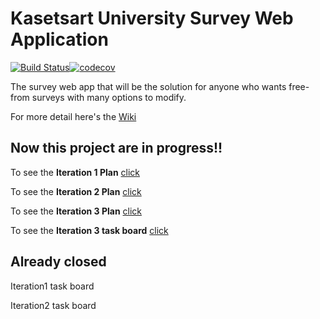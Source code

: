 # Kasetsart University Survey Web Application
[![Build Status](https://travis-ci.com/Sahanon-P/ku-polls.svg?branch=master)](https://travis-ci.com/Sahanon-P/ku-polls)[![codecov](https://codecov.io/gh/Sahanon-P/ku-polls/branch/master/graph/badge.svg)](https://codecov.io/gh/Sahanon-P/ku-polls)

The survey web app that will be the solution for anyone who wants free-from surveys with many options to modify.

For more detail here's the [Wiki](../../wiki/Home)

## Now this project are in progress!!

To see the **Iteration 1 Plan** [click](../../wiki/Iteration%201%20Plan)

To see the **Iteration 2 Plan** [click](../../wiki/Iteration%202%20Plan)

To see the **Iteration 3 Plan** [click](../../wiki/Iteration%203%20Plan)

To see the **Iteration 3 task board** [click](../../projects/3)

## Already closed

Iteration1 task board

Iteration2 task board

